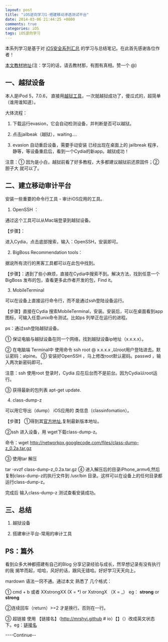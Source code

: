 ```yaml
---
layout: post
title: "iOS逆向学习1-搭建移动渗透测试平台"
date: 2014-03-06 21:44:25 +0800
comments: true
categories: iOS
tags: iOS逆向学习
---
```

   本系列学习是基于对 [iOS安全系列汇总](http://esoftmobile.com/2014/02/14/ios-security/#jtss-tsina) 的学习与总结笔记。在此首先感谢各位作者！
   
   


[本文教材地址](http://wufawei.com/2013/11/ios-application-security-1/)(注：学习的话，请去教材那，有图有真相。赞一个 @)

<!--more--> 
## 一、越狱设备
  
  本人是iPod 5，7.0.6， 直接用[越狱工具](http://evasi0n.com/)，一次就越狱成功了，傻瓜式的，超简单（谁用谁知道）。
  
  大体流程：
  
  
  1. 下载运行evasion，它会自动检测设备，并判断是否可以越狱。   
  
  2. 点击jailbeak（越狱），waiting....
  
  3. evasion 自动重启设备，需要手动安装 已经出现在桌面上的 jailbreak 程序，静等，等设备重启后，看到一个Cydia的新app。越狱成功！
  
  
  注意：① 因为是小白，越狱前看了好多教程，大多都建议越狱前还原固件；② 胆子大 就可以了。
       
      
## 二、建立移动审计平台
 
 安装一些重要的命令行工具 - 审计iOS应用的工具。
 
 1. OpenSSH ：
 
  通过这个工具可以从Mac端登录到越狱设备。


【步骤】：

进入Cydia，点击底部搜索，输入：OpenSSH，安装即可。

2. BigBoss Recommendation tools：
	
据说所有流行的黑客工具都可以在此包中找到。

【步骤】：遇到了些小麻烦，直接在Cydia中搜索不到。解决方法，找到任意一个BigBoss 发布的包，查看更多此作者开发的包，Find it。


3. MobileTerminal

可以在设备上直接运行命令行，而不是通过ssh登陆设备运行。

【步骤】直接在Cydia 搜索MobileTerminal，安装。安装后，可以在桌面看到app图标，可输入任意unix命令测试。比如ps 列举正在运行的进程。

ps：通过ssh登陆越狱设备。

① 保证电脑与越狱设备在同一个网络，找到越狱设备ip地址（x.x.x.x）。

② 在电脑端 Terminal中 使用命令 ssh root @  x.x.x.x ,以root用户登陆进去。默认密码：alpine。
③ 安装好OpenSSH ，马上修改root默认密码。passwd ，输入两次新密码即可。

注意：ssh 使用root 登录时，Cydia 应在后台而不是前台。因为Cydia以root运行。

③ 获得最新的包列表 apt-get update.

4. class-dump-z

可以用它导出（dump） iOS应用的 类信息（classinfomation）。

【步骤】 ①得到其[官方地址](https://code.google.com/p/networkpx/wiki/class_dump_z),复制最新版本地址。

②ssh 进入设备，用 wget下载class-dump-z。

命令：wget http://networkpx.googlecode.com/files/class-dump-z_0.2a.tar.gz 

③ 使用tar 解压

tar -xvzf class-dump-z_0.2a.tar.gz 
④ 进入解压后的目录iPhone_armv6,然后复制class-dump-z的执行文件到 /usr/bin 目录。这样可以在设备上的任何目录都运行class-dump-z。

完成后 输入class-dump-z 测试查看安装成功。

## 三、总结
  
  1. 越狱设备
  
  2. 搭建审计平台-常用的审计工具
  
 
 
## PS：篇外


看到众多大神都搭建有自己的Blog 分享记录经验与成长，然早想记录有没有执行的我 揭竿而起，哈哈，风好的话，跟风无错哈。好好学习天天向上。

mardown 语法一窍不通。通过本文 熟悉了 几个格式：

① cmd + b 或者 XXstrongXX (X = *) or XstrongX  （X = _） eg： **strong** or __strong__ 

②连续回车（return）>=2 才是换行。否则在一行。

③ 超链接 使用 【链接名】（http://mrshyi.github # io）【】（）改成英文状态下。eg：[链接名](mrshyi.github.io)



----Continue--


